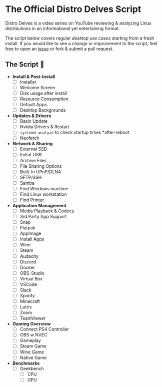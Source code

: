 # The Official Distro Delves Script

Distro Delves is a video series on YouTube reviewing & analyzing Linux distributions in an informational yet entertaining format.

The script below covers regular _desktop use cases_ starting from a fresh install. If you would like to see a change or improvement to the script, feel free to open an [issue](https://github.com/egee-irl/distro-delves/issues) or fork & submit a pull request.

## The Script 📜

- **Install & Post-Install**
  - [ ]  Installer
  - [ ]  Welcome Screen
  - [ ]  Disk usage after install
  - [ ]  Resource Consumption
  - [ ]  Default Apps
  - [ ]  Desktop Backgrounds
- **Updates & Drivers**
  - [ ]  Basic Update
  - [ ]  Nvidia Drivers & Restart
  - [ ]  `systemd-analyze` to check startup times *after-reboot
  - [ ]  Neofetch
- **Network & Sharing**
  - [ ]  External SSD
  - [ ]  ExFat USB
  - [ ]  Archive Files
  - [ ]  File Sharing Options
    - [ ]  Built-In UPnP/DLNA
    - [ ]  SFTP/SSH
    - [ ]  Samba
  - [ ]  Find Windows machine
  - [ ]  Find Linux workstation
  - [ ]  Find Printer
- **Application Management**
  - [ ]  Media Playback & Codecs
  - [ ]  3rd Party App Support
    - [ ]  Snap
    - [ ]  Flatpak
    - [ ]  AppImage
  - [ ]  Install Apps
    - [ ]  Wine
    - [ ]  Steam
    - [ ]  Audacity
    - [ ]  Discord
    - [ ]  Docker
    - [ ]  OBS-Studio
    - [ ]  Virtual Box
    - [ ]  VSCode
    - [ ]  Slack
    - [ ]  Spotify
    - [ ]  Minecraft
    - [ ]  Lutris
    - [ ]  Zoom
    - [ ]  TeamViewer
- **Gaming Overview**
  - [ ]  Connect PS4 Controller
  - [ ]  OBS w NVEC
  - [ ]  Gameplay
    - [ ]  Steam Game
    - [ ]  Wine Game
    - [ ]  Native Game
- **Benchmarks**
  - [ ]  Geekbench
      - [ ]  CPU
      - [ ]  GPU